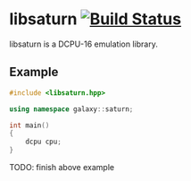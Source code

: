 libsaturn [![Build Status](https://travis-ci.org/galaxy-team/libsaturn.svg?branch=develop)](https://travis-ci.org/galaxy-team/libsaturn)
=======

libsaturn is a DCPU-16 emulation library.

Example
-----------
```cpp
#include <libsaturn.hpp>

using namespace galaxy::saturn;

int main()
{
    dcpu cpu;
}
```
TODO: finish above example
